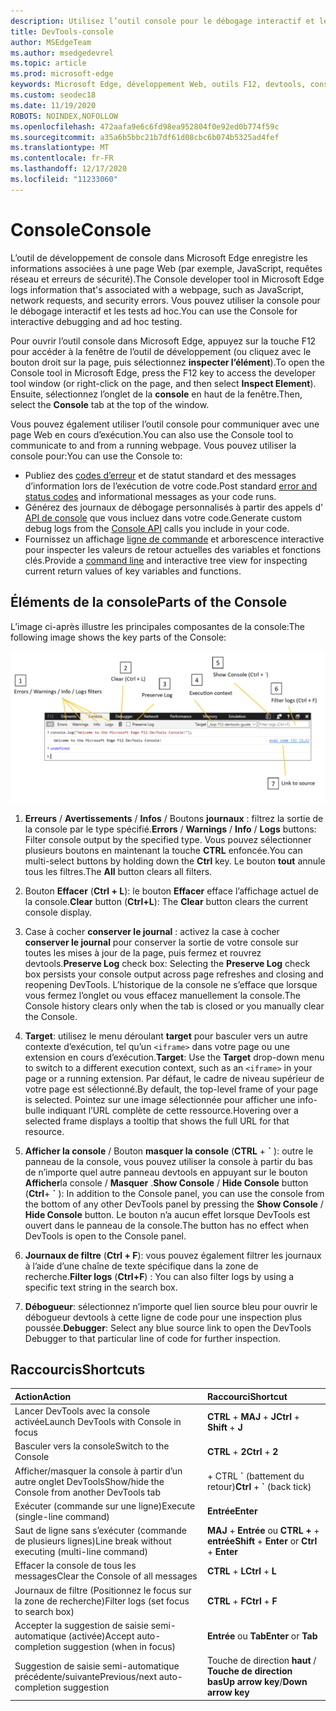 ```yaml
---
description: Utilisez l’outil console pour le débogage interactif et les tests ad hoc.
title: DevTools-console
author: MSEdgeTeam
ms.author: msedgedevrel
ms.topic: article
ms.prod: microsoft-edge
keywords: Microsoft Edge, développement Web, outils F12, devtools, console
ms.custom: seodec18
ms.date: 11/19/2020
ROBOTS: NOINDEX,NOFOLLOW
ms.openlocfilehash: 472aafa9e6c6fd98ea952804f0e92ed0b774f59c
ms.sourcegitcommit: a35a6b5bbc21b7df61d08cbc6b074b5325ad4fef
ms.translationtype: MT
ms.contentlocale: fr-FR
ms.lasthandoff: 12/17/2020
ms.locfileid: "11233060"
---
```

# <span data-ttu-id="1518d-104">Console</span><span class="sxs-lookup"><span data-stu-id="1518d-104">Console</span></span>

<span data-ttu-id="1518d-105">L’outil de développement de console dans Microsoft Edge enregistre les informations associées à une page Web (par exemple, JavaScript, requêtes réseau et erreurs de sécurité).</span><span class="sxs-lookup"><span data-stu-id="1518d-105">The Console developer tool in Microsoft Edge logs information that's associated with a webpage, such as JavaScript, network requests, and security errors.</span></span> <span data-ttu-id="1518d-106">Vous pouvez utiliser la console pour le débogage interactif et les tests ad hoc.</span><span class="sxs-lookup"><span data-stu-id="1518d-106">You can use the Console for interactive debugging and ad hoc testing.</span></span> 

<span data-ttu-id="1518d-107">Pour ouvrir l’outil console dans Microsoft Edge, appuyez sur la touche F12 pour accéder à la fenêtre de l’outil de développement (ou cliquez avec le bouton droit sur la page, puis sélectionnez **inspecter l’élément**).</span><span class="sxs-lookup"><span data-stu-id="1518d-107">To open the Console tool in Microsoft Edge, press the F12 key to access the developer tool window (or right-click on the page, and then select **Inspect Element**).</span></span> <span data-ttu-id="1518d-108">Ensuite, sélectionnez l’onglet de la **console** en haut de la fenêtre.</span><span class="sxs-lookup"><span data-stu-id="1518d-108">Then, select the **Console** tab at the top of the window.</span></span> 

<span data-ttu-id="1518d-109">Vous pouvez également utiliser l’outil console pour communiquer avec une page Web en cours d’exécution.</span><span class="sxs-lookup"><span data-stu-id="1518d-109">You can also use the Console tool to communicate to and from a running webpage.</span></span> <span data-ttu-id="1518d-110">Vous pouvez utiliser la console pour:</span><span class="sxs-lookup"><span data-stu-id="1518d-110">You can use the Console to:</span></span>

- <span data-ttu-id="1518d-111">Publiez des [codes d’erreur](./console/error-and-status-codes.md) et de statut standard et des messages d’information lors de l’exécution de votre code.</span><span class="sxs-lookup"><span data-stu-id="1518d-111">Post standard [error and status codes](./console/error-and-status-codes.md) and informational messages as your code runs.</span></span>
- <span data-ttu-id="1518d-112">Générez des journaux de débogage personnalisés à partir des appels d' [API de console](./console/console-api.md) que vous incluez dans votre code.</span><span class="sxs-lookup"><span data-stu-id="1518d-112">Generate custom debug logs from the [Console API](./console/console-api.md) calls you include in your code.</span></span>
- <span data-ttu-id="1518d-113">Fournissez un affichage [ligne de commande](./console/command-line.md) et arborescence interactive pour inspecter les valeurs de retour actuelles des variables et fonctions clés.</span><span class="sxs-lookup"><span data-stu-id="1518d-113">Provide a [command line](./console/command-line.md) and interactive tree view for inspecting current return values of key variables and functions.</span></span>

## <span data-ttu-id="1518d-114">Éléments de la console</span><span class="sxs-lookup"><span data-stu-id="1518d-114">Parts of the Console</span></span>

<span data-ttu-id="1518d-115">L’image ci-après illustre les principales composantes de la console:</span><span class="sxs-lookup"><span data-stu-id="1518d-115">The following image shows the key parts of the Console:</span></span>

![Console Microsoft Edge DevTools](./media/console.png)

1. <span data-ttu-id="1518d-117">**Erreurs**  /  **Avertissements**  /  **Infos**  /  Boutons **journaux** : filtrez la sortie de la console par le type spécifié.</span><span class="sxs-lookup"><span data-stu-id="1518d-117">**Errors** / **Warnings** / **Info** / **Logs** buttons: Filter console output by the specified type.</span></span> <span data-ttu-id="1518d-118">Vous pouvez sélectionner plusieurs boutons en maintenant la touche **CTRL** enfoncée.</span><span class="sxs-lookup"><span data-stu-id="1518d-118">You can multi-select buttons by holding down the **Ctrl** key.</span></span> <span data-ttu-id="1518d-119">Le bouton **tout** annule tous les filtres.</span><span class="sxs-lookup"><span data-stu-id="1518d-119">The **All** button clears all filters.</span></span>

2. <span data-ttu-id="1518d-120">Bouton **Effacer** (**Ctrl + L**): le bouton **Effacer** efface l’affichage actuel de la console.</span><span class="sxs-lookup"><span data-stu-id="1518d-120">**Clear** button (**Ctrl+L**): The **Clear** button clears the current console display.</span></span>

3. <span data-ttu-id="1518d-121">Case à cocher **conserver le journal** : activez la case à cocher **conserver le journal** pour conserver la sortie de votre console sur toutes les mises à jour de la page, puis fermez et rouvrez devtools.</span><span class="sxs-lookup"><span data-stu-id="1518d-121">**Preserve Log** check box: Selecting the **Preserve Log** check box persists your console output across page refreshes and closing and reopening DevTools.</span></span> <span data-ttu-id="1518d-122">L’historique de la console ne s’efface que lorsque vous fermez l’onglet ou vous effacez manuellement la console.</span><span class="sxs-lookup"><span data-stu-id="1518d-122">The Console history clears only when the tab is closed or you manually clear the Console.</span></span>

4. <span data-ttu-id="1518d-123">**Target**: utilisez le menu déroulant **target** pour basculer vers un autre contexte d’exécution, tel qu’un `<iframe>` dans votre page ou une extension en cours d’exécution.</span><span class="sxs-lookup"><span data-stu-id="1518d-123">**Target**: Use the **Target** drop-down menu to switch to a different execution context, such as an `<iframe>` in your page or a running extension.</span></span> <span data-ttu-id="1518d-124">Par défaut, le cadre de niveau supérieur de votre page est sélectionné.</span><span class="sxs-lookup"><span data-stu-id="1518d-124">By default, the top-level frame of your page is selected.</span></span> <span data-ttu-id="1518d-125">Pointez sur une image sélectionnée pour afficher une info-bulle indiquant l’URL complète de cette ressource.</span><span class="sxs-lookup"><span data-stu-id="1518d-125">Hovering over a selected frame displays a tooltip that shows the full URL for that resource.</span></span>

5. <span data-ttu-id="1518d-126">**Afficher la console**  /  Bouton **masquer la console** (**CTRL** +  **&grave;** ): outre le panneau de la console, vous pouvez utiliser la console à partir du bas de n’importe quel autre panneau devtools en appuyant sur le bouton **Afficher**la console  /  **Masquer** .</span><span class="sxs-lookup"><span data-stu-id="1518d-126">**Show Console** / **Hide Console** button (**Ctrl**+ **&grave;** ): In addition to the Console panel, you can use the console from the bottom of any other DevTools panel by pressing the **Show Console** / **Hide Console** button.</span></span> <span data-ttu-id="1518d-127">Le bouton n’a aucun effet lorsque DevTools est ouvert dans le panneau de la console.</span><span class="sxs-lookup"><span data-stu-id="1518d-127">The button has no effect when DevTools is open to the Console panel.</span></span>
 
6. <span data-ttu-id="1518d-128">**Journaux de filtre** (**Ctrl + F**): vous pouvez également filtrer les journaux à l’aide d’une chaîne de texte spécifique dans la zone de recherche.</span><span class="sxs-lookup"><span data-stu-id="1518d-128">**Filter logs** (**Ctrl+F**) : You can also filter logs by using a specific text string in the search box.</span></span>

7. <span data-ttu-id="1518d-129">**Débogueur**: sélectionnez n’importe quel lien source bleu pour ouvrir le débogueur devtools à cette ligne de code pour une inspection plus poussée.</span><span class="sxs-lookup"><span data-stu-id="1518d-129">**Debugger**: Select any blue source link to open the DevTools Debugger to that particular line of code for further inspection.</span></span>

## <span data-ttu-id="1518d-130">Raccourcis</span><span class="sxs-lookup"><span data-stu-id="1518d-130">Shortcuts</span></span>

<span data-ttu-id="1518d-131">Action</span><span class="sxs-lookup"><span data-stu-id="1518d-131">Action</span></span>                                            | <span data-ttu-id="1518d-132">Raccourci</span><span class="sxs-lookup"><span data-stu-id="1518d-132">Shortcut</span></span>               
:-------------------------------------------------| :----------------------
<span data-ttu-id="1518d-133">Lancer DevTools avec la console activée</span><span class="sxs-lookup"><span data-stu-id="1518d-133">Launch DevTools with Console in focus</span></span>             | <span data-ttu-id="1518d-134">**CTRL**  +  **MAJ**  +  **J**</span><span class="sxs-lookup"><span data-stu-id="1518d-134">**Ctrl** + **Shift** + **J**</span></span> 
<span data-ttu-id="1518d-135">Basculer vers la console</span><span class="sxs-lookup"><span data-stu-id="1518d-135">Switch to the Console</span></span>                                 | <span data-ttu-id="1518d-136">**CTRL**  +  **2**</span><span class="sxs-lookup"><span data-stu-id="1518d-136">**Ctrl** + **2**</span></span>           
<span data-ttu-id="1518d-137">Afficher/masquer la console à partir d’un autre onglet DevTools</span><span class="sxs-lookup"><span data-stu-id="1518d-137">Show/hide the Console from another DevTools tab</span></span>       | <span data-ttu-id="1518d-138">  +  CTRL **&grave;** (battement du retour)</span><span class="sxs-lookup"><span data-stu-id="1518d-138">**Ctrl** + **&grave;** (back tick)</span></span>  
<span data-ttu-id="1518d-139">Exécuter (commande sur une ligne)</span><span class="sxs-lookup"><span data-stu-id="1518d-139">Execute (single-line command)</span></span>                     | **<span data-ttu-id="1518d-140">Entrée</span><span class="sxs-lookup"><span data-stu-id="1518d-140">Enter</span></span>**                
<span data-ttu-id="1518d-141">Saut de ligne sans s’exécuter (commande de plusieurs lignes)</span><span class="sxs-lookup"><span data-stu-id="1518d-141">Line break without executing (multi-line command)</span></span> | <span data-ttu-id="1518d-142">**MAJ**  +  **Entrée** ou **CTRL +**  +  **entrée**</span><span class="sxs-lookup"><span data-stu-id="1518d-142">**Shift** + **Enter** or **Ctrl** + **Enter**</span></span>      
<span data-ttu-id="1518d-143">Effacer la console de tous les messages</span><span class="sxs-lookup"><span data-stu-id="1518d-143">Clear the Console of all messages</span></span>                 | <span data-ttu-id="1518d-144">**CTRL**  +  **L**</span><span class="sxs-lookup"><span data-stu-id="1518d-144">**Ctrl** + **L**</span></span>           
<span data-ttu-id="1518d-145">Journaux de filtre (Positionnez le focus sur la zone de recherche)</span><span class="sxs-lookup"><span data-stu-id="1518d-145">Filter logs (set focus to search box)</span></span>             | <span data-ttu-id="1518d-146">**CTRL**  +  **F**</span><span class="sxs-lookup"><span data-stu-id="1518d-146">**Ctrl** + **F**</span></span>           
<span data-ttu-id="1518d-147">Accepter la suggestion de saisie semi-automatique (activée)</span><span class="sxs-lookup"><span data-stu-id="1518d-147">Accept auto-completion suggestion (when in focus)</span></span> | <span data-ttu-id="1518d-148">**Entrée** ou **Tab**</span><span class="sxs-lookup"><span data-stu-id="1518d-148">**Enter** or **Tab**</span></span>       
<span data-ttu-id="1518d-149">Suggestion de saisie semi-automatique précédente/suivante</span><span class="sxs-lookup"><span data-stu-id="1518d-149">Previous/next auto-completion suggestion</span></span>          | <span data-ttu-id="1518d-150">Touche de direction **haut** / **Touche de direction bas**</span><span class="sxs-lookup"><span data-stu-id="1518d-150">**Up arrow key**/**Down arrow key**</span></span>   
